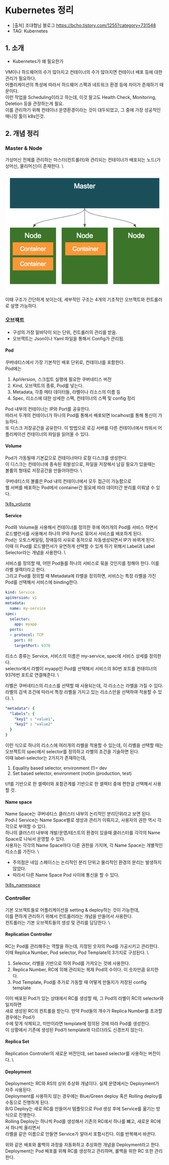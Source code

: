 # Kubernetes 정리

* [출처] 조대협님 블로그 <https://bcho.tistory.com/1255?category=731548>
* TAG: Kubernetes

## 1. 소개

* Kubernetes가 왜 필요한가

VM이나 하드웨어의 수가 많아지고 컨테이너의 수가 많아지면 컨테이너 배포 등에 대한 관리가 필요하다. \
어플리케이션의 특성에 따라서 하드웨어 스팩과 네트워크 환경 등에 차이가 존재하기 때문이다. \
이런 작업을 Scheduling이라고 하는데, 이것 말고도 Health Check, Monitoring, Deletion 등을 관장하는게 필요. \
이를 관리하기 위해 컨테이너 운영환경이라는 것이 대두되었고, 그 중에 가장 성공적인 매니징 툴이 k8s인것.

## 2. 개념 정리

### Master & Node

가상머신 전체를 관리하는 마스터(컨트롤러)와 관리되는 컨테이너가 배포되는 노드(가상머신, 물리머신)이 존재한다. \

![구조 설명](./k8s_struct.png)

이때 구조가 간단하게 보이는데, 세부적인 구조는 4개의 기초적인 오브잭트와 컨트롤러로 설명 가능하다.

### 오브잭트

* 구성의 가장 밑바닥이 되는 단위, 컨트롤러의 관리를 받음.
* 오브잭트는 Json이나 Yaml 파일을 통해서 Config가 관리됨.

#### Pod

쿠버네티스에서 가장 기본적인 배포 단위로, 컨테이너를 포함한다. \
Pod에는

1. ApiVersion, 스크립트 실행에 필요한 쿠버네티스 버전
2. Kind, 오브잭트의 종류, Pod를 넣는다.
3. Metadata, 각종 메타 데이터들, 라벨이나 리소스의 이름 등
4. Spec, 리소스에 대한 상세한 스펙, 컨테이너의 스펙 및 config 정리

Pod 내부의 컨테이너는 IP와 Port를 공유한다. \
따라서 두개의 컨테이너가 하나의 Pod를 통해서 배포되면 localhost를 통해 통신이 가능하다. \
또 디스크 저장공간을 공유한다. 이 방법으로 로깅 서버를 다른 컨테이너에서 띄워서 어플리케이션 컨테이너의 파일을 읽어올 수 있다.

#### Volume

Pod가 가동될때 기본값으로 컨테이너마다 로컬 디스크를 생성한다. \
이 디스크는 컨테이너에 종속된 휘발성으로, 파일을 저장해서 남길 필요가 있을때는 \
볼륨의 형태로 저장공간을 만들어야한다. \

쿠버네티스의 볼륨은 Pod 내의 컨테이너에서 모두 접근이 가능함으로 \
웹 서버를 배포하는 Pod에서 container간 필요에 따라 데이터간 분리를 이뤄낼 수 있다.

[!k8s_volume](./k8s_volume.png)

#### Service

Pod와 Volume을 사용해서 컨테이너를 정의한 후에 여러개의 Pod를 서비스 하면서 \
로드밸런서를 사용해서 하나의 IP와 Port로 묶어서 서비스를 배포하게 된다. \
Pod는 오토스케일링, 장애등의 사유로 동적으로 자동생성되면서 IP가 바뀌게 된다. \
이때 이 Pod를 로드밸런서가 유연하게 선택할 수 있게 하기 위해서 Label과 Label Selector라는 개념을 사용한다. \

서비스를 정의할 때, 어떤 Pod들를 하나의 서비스로 묶을 것인지를 정해야 한다. 이를 라벨 셀렉터라고 한다. \
그리고 Pod를 정의할 때 Metadata에 라벨을 정의하면, 서비스는 특정 라벨을 가진 Pod를 선택해서 서비스에 binding한다.

```yaml
kind: Service
apiVersion: v1
metadata:
  name: my-service
spec:
  selector:
    app: myapp
  ports:
  - protocol: TCP
    port: 80
    targetPort: 9376
```

리소스 종류는 Service, 서비스의 이름은 my-service, spec에 서비스 상세를 정의한다. \
selector에서 라벨이 myapp인 Pod를 선택해서 서비스의 80번 포트를 컨테이너의 9376번 포트로 연결해준다. \

라벨은 쿠버네티스의 리소스를 선택할 때 사용되는데, 각 리소스는 라벨을 가질 수 있다. \
라벨의 검색 조건에 따라서 특정 라벨을 가지고 있는 리소스만을 선택하여 적용할 수 있다. \

```yaml
"metadata": {
  "labels": {
    "key1" : "value1",
    "key2" : "value2"
  }
}
```

이런 식으로 하나의 리소스에 여러개의 라벨을 적용할 수 있는데, 이 라벨을 선택할 때는 \
오브젝트의 spec에서 selector를 정의하고 라벨의 조건을 기술하면 된다. \
이때 label-selector는 2가지가 존재하는데,

1. Equality based selector, environment (!)= dev
2. Set based selector, environment (not)in (production, test)

t/f를 기반으로 한 셀렉터와 포함관계를 기반으로 한 셀렉터 중에 편한걸 선택해서 사용할 것.

#### Name space

Name Space는 쿠버네티스 클러스터 내부의 논리적인 분리단위라고 보면 된다. \
Pod나 Service는 Name Space별로 생성과 관리가 이뤄지고, 사용자의 권한 역시 각각으로 부여할 수 있다. \
하나의 클러스터 내부에 개발/운영/테스트의 환경이 있을때 클러스터를 각각의 Name Space로 나눠서 운영할 수 있다. \
사용자는 각각의 Name Space마다 다른 권한을 가지며, 각 Name Space는 개별적인 리소스를 가진다. \

* 주의점은 네임 스페이스는 논리적인 분리 단위고 물리적인 환경의 분리는 발생하지 않았다.
* 따라서 다른 Name Space Pod 사이에 통신을 할 수 있다.

[!k8s_namespace](./k8s_namespace.png)

### Controller

기본 오브젝트들로 어플리케이션을 setting & deploy하는 것이 가능한데, \
이를 편하게 관리하기 위해서 컨트롤러라는 개념을 만들어서 사용한다. \
컨트롤러는 기본 오브젝트들의 생성 및 관리를 담당한다. \

#### Replication Controller

RC는 Pod를 관리해주는 역할을 하는데, 지정된 숫자의 Pod를 가공시키고 관리한다. \
이때 Replica Number, Pod selector, Pod Template의 3가지로 구성된다. \

1. Selector, 라벨을 기반으로 하여 Pod를 가져오는 것에 사용한다.
2. Replica Number, RC에 의해 관리되는 복제 Pod의 수이다. 이 숫자만큼 유지한다.
3. Pod Template, Pod를 추가로 가동할 때 어떻게 만들지가 저장된 config template

이미 배포된 Pod가 있는 상태에서 RC를 생성할 때, 그 Pod의 라벨이 RC의 selector와 일치하면 \
새로 생성된 RC의 컨트롤을 받는다. 만약 Pod들의 개수가 Replica Number를 초과할 경우에는 Pod가 \
수에 맞게 삭제되고, 미만이라면 template에 정의된 것에 따라 Pod를 생성한다. \
이 상황에서 기존에 생성된 Pod가 template와 다르더라도 신경쓰지 않는다.

#### Replica Set

Replication Controller의 새로운 버전인데, set based selector를 사용하는 버전이다. \

#### Deployment

Deployment는 RC와 RS의 상위 추상화 개념이다. 실제 운영에서는 Deployment가 자주 사용된다. \
Deployment를 사용하지 않는 경우에는 Blue/Green deploy 혹은 Rolling deploy를 수동으로 진행하게 된다. \
B/G Deploy는 새로 RC를 만들어서 템플릿으로 Pod 생성 후에 Service를 옮기는 방식으로 진행한다. \
Rolling Deploy는 하나씩 Pod를 생성해서 기존의 RC에서 하나를 뺴고, 새로운 RC에서 하나씩 올리면서 \
라벨을 같은 이름으로 만들면 Service가 알아서 포함시킨다. 이를 반복해서 바꾼다.

위와 같은 배포와 롤백의 과정을 자동화하고 추상화한 개념을 Deployment라고 한다.
Deployment는 Pod 배포를 위해 RC를 생성하고 관리하며, 롤백을 위한 RC 또한 관리한다.
